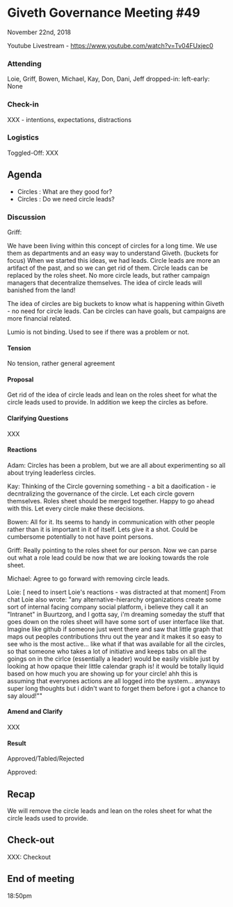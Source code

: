 # Giveth Governance Meeting #49

November 22nd, 2018

Youtube Livestream - https://www.youtube.com/watch?v=Tv04FUxjec0

### Attending
Loie, Griff, Bowen, Michael, Kay, Don, Dani, Jeff
dropped-in: 
left-early: None  

###  Check-in

XXX - intentions, expectations, distractions

### Logistics

Toggled-Off: XXX


## Agenda

*  Circles : What are they good for?
*  Circles : Do we need circle leads?


### Discussion

Griff:

We have been living within this concept of circles for a long time.  We use them as departments and an easy way to understand Giveth. (buckets for focus) When we started this ideas, we had leads.  Circle leads are more an artifact of the past, and so we can get rid of them.  Circle leads can be replaced by the roles sheet.  No more circle leads, but rather campaign managers that decentralize themselves.  The idea of circle leads will banished from the land!  

The idea of circles are big buckets to know what is happening within Giveth - no need for circle leads. Can be circles can have goals, but campaigns are more financial related.

Lumio is not binding. Used to see if there was a problem or not. 

#### Tension

No tension, rather general agreement

#### Proposal

Get rid of the idea of circle leads and lean on the roles sheet for what the circle leads used to provide. In addition we keep the circles as before.

#### Clarifying Questions

XXX

#### Reactions

Adam:
Circles has been a problem, but we are all about experimenting so all about trying leaderless circles.

Kay:
Thinking of the Circle governing something - a bit a daoification - ie decntralizing the governance of the circle.  Let each circle govern themselves.  Roles sheet should be merged together. Happy to go ahead with this. Let every circle make these decisions.

Bowen:
All for it. Its seems to handy in communication with other people rather than it is important in it of itself. Lets give it a shot. Could be cumbersome potentially to not have point persons.

Griff: Really pointing to the roles sheet for our person. Now we can parse out what a role lead could be now that we are looking towards the role sheet.

Michael: 
Agree to go forward with removing circle leads.

Loie: 
[ need to insert Loie's reactions - was distracted at that moment] From chat Loie also wrote: "any alternative-hierarchy organizations create some sort of internal facing company social platform, i believe they call it an "Intranet" in Buurtzorg, and I gotta say, i'm dreaming someday the stuff that goes down on the roles sheet will have some sort of user interface like that. Imagine like github if someone just went there and saw that little graph that maps out peoples contributions thru out the year and it makes it so easy to see who is the most active... like what if that was available for all the circles, so that someone who takes a lot of initiative and keeps tabs on all the goings on in the cirlce (essentially a leader) would be easily visible just by looking at how opaque their little calendar graph is! it would be totally liquid based on how much you are showing up for your circle! ahh this is assuming that everyones actions are all logged into the system... anyways super long thoughts but i didn't want to forget them before i got a chance to say aloud!""

#### Amend and Clarify

XXX

#### Result

Approved/Tabled/Rejected

Approved: 

## Recap

We will remove the circle leads and lean on the roles sheet for what the circle leads used to provide.

## Check-out

XXX: Checkout

## End of meeting

18:50pm
